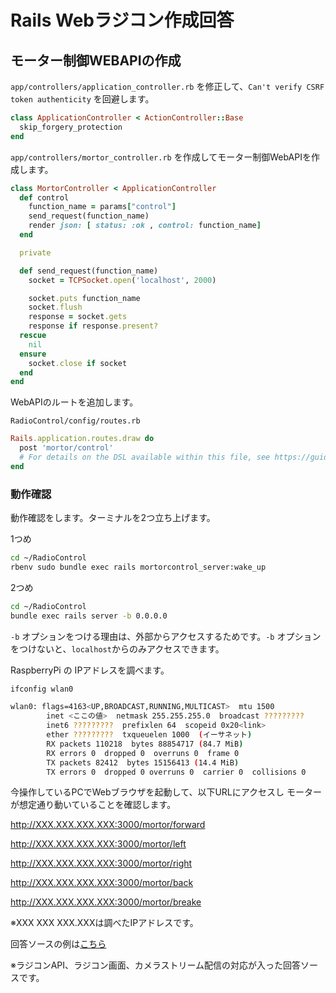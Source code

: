 # Rails Webラジコン作成回答

## モーター制御WEBAPIの作成

`app/controllers/application_controller.rb` を修正して、`Can't verify CSRF token authenticity` を回避します。

```ruby
class ApplicationController < ActionController::Base
  skip_forgery_protection
end
```

`app/controllers/mortor_controller.rb` を作成してモーター制御WebAPIを作成します。

```ruby
class MortorController < ApplicationController
  def control
    function_name = params["control"]
    send_request(function_name)
    render json: [ status: :ok , control: function_name]
  end

  private

  def send_request(function_name)
    socket = TCPSocket.open('localhost', 2000)

    socket.puts function_name
    socket.flush
    response = socket.gets
    response if response.present?
  rescue
    nil
  ensure
    socket.close if socket
  end
end
```

WebAPIのルートを追加します。

`RadioControl/config/routes.rb`
```ruby
Rails.application.routes.draw do
  post 'mortor/control'
  # For details on the DSL available within this file, see https://guides.rubyonrails.org/routing.html
end
```


### 動作確認
動作確認をします。ターミナルを2つ立ち上げます。

1つめ

```bash
cd ~/RadioControl
rbenv sudo bundle exec rails mortorcontrol_server:wake_up
```

2つめ

```bash
cd ~/RadioControl
bundle exec rails server -b 0.0.0.0
```

`-b` オプションをつける理由は、外部からアクセスするためです。`-b` オプションをつけないと、`localhost`からのみアクセスできます。

RaspberryPi の IPアドレスを調べます。

```bash
ifconfig wlan0

wlan0: flags=4163<UP,BROADCAST,RUNNING,MULTICAST>  mtu 1500
        inet <ここの値>  netmask 255.255.255.0  broadcast ?????????
        inet6 ?????????  prefixlen 64  scopeid 0x20<link>
        ether ?????????  txqueuelen 1000  (イーサネット)
        RX packets 110218  bytes 88854717 (84.7 MiB)
        RX errors 0  dropped 0  overruns 0  frame 0
        TX packets 82412  bytes 15156413 (14.4 MiB)
        TX errors 0  dropped 0 overruns 0  carrier 0  collisions 0
```

今操作しているPCでWebブラウザを起動して、以下URLにアクセスし
モーターが想定通り動いていることを確認します。

http://XXX.XXX.XXX.XXX:3000/mortor/forward

http://XXX.XXX.XXX.XXX:3000/mortor/left

http://XXX.XXX.XXX.XXX:3000/mortor/right

http://XXX.XXX.XXX.XXX:3000/mortor/back

http://XXX.XXX.XXX.XXX:3000/mortor/breake

※XXX XXX XXX.XXXは調べたIPアドレスです。

回答ソースの例は[こちら](RadioControl)

※ラジコンAPI、ラジコン画面、カメラストリーム配信の対応が入った回答ソースです。

